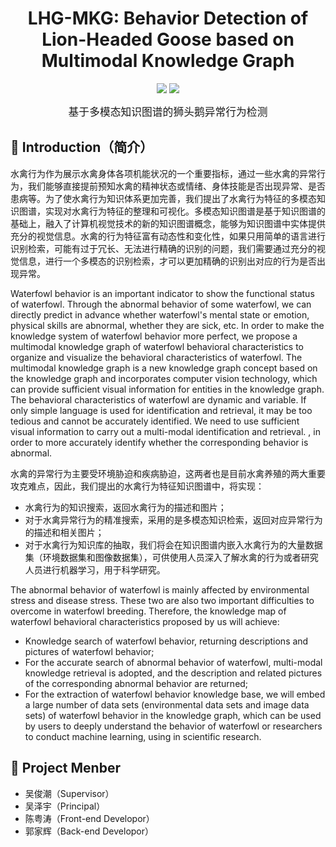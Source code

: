 <center>
  <h1>LHG-MKG: Behavior Detection of Lion-Headed Goose based on Multimodal Knowledge Graph</h1>
</center>
<p align="center">
    <a alt="License">
        <img src="https://img.shields.io/github/license/junchaoIU/LHG-MKG?color=crimson" /></a>
    <a href="https://github.com/junchaoIU/LHG-MKG/pulse" alt="Activity">
        <img src="https://img.shields.io/github/commit-activity/m/junchaoIU/LHG-MKG?color=blue" /></a>
</p>
<p align="center">
<big>基于多模态知识图谱的狮头鹅异常行为检测</big>
</p>


## 🌈 Introduction（简介）

水禽行为作为展示水禽身体各项机能状况的一个重要指标，通过一些水禽的异常行为，我们能够直接提前预知水禽的精神状态或情绪、身体技能是否出现异常、是否患病等。为了使水禽行为知识体系更加完善，我们提出了水禽行为特征的多模态知识图谱，实现对水禽行为特征的整理和可视化。多模态知识图谱是基于知识图谱的基础上，融入了计算机视觉技术的新的知识图谱概念，能够为知识图谱中实体提供充分的视觉信息。水禽的行为特征富有动态性和变化性，如果只用简单的语言进行识别检索，可能有过于冗长、无法进行精确的识别的问题，我们需要通过充分的视觉信息，进行一个多模态的识别检索，才可以更加精确的识别出对应的行为是否出现异常。

Waterfowl behavior is an important indicator to show the functional status of waterfowl. Through the abnormal behavior of some waterfowl, we can directly predict in advance whether waterfowl's mental state or emotion, physical skills are abnormal, whether they are sick, etc. In order to make the knowledge system of waterfowl behavior more perfect, we propose a multimodal knowledge graph of waterfowl behavioral characteristics to organize and visualize the behavioral characteristics of waterfowl. The multimodal knowledge graph is a new knowledge graph concept based on the knowledge graph and incorporates computer vision technology, which can provide sufficient visual information for entities in the knowledge graph. The behavioral characteristics of waterfowl are dynamic and variable. If only simple language is used for identification and retrieval, it may be too tedious and cannot be accurately identified. We need to use sufficient visual information to carry out a multi-modal identification and retrieval. , in order to more accurately identify whether the corresponding behavior is abnormal.

水禽的异常行为主要受环境胁迫和疾病胁迫，这两者也是目前水禽养殖的两大重要攻克难点，因此，我们提出的水禽行为特征知识图谱中，将实现：
- 水禽行为的知识搜索，返回水禽行为的描述和图片；
- 对于水禽异常行为的精准搜索，采用的是多模态知识检索，返回对应异常行为的描述和相关图片；
- 对于水禽行为知识库的抽取，我们将会在知识图谱内嵌入水禽行为的大量数据集（环境数据集和图像数据集），可供使用人员深入了解水禽的行为或者研究人员进行机器学习，用于科学研究。

The abnormal behavior of waterfowl is mainly affected by environmental stress and disease stress. These two are also two important difficulties to overcome in waterfowl breeding. Therefore, the knowledge map of waterfowl behavioral characteristics proposed by us will achieve:
- Knowledge search of waterfowl behavior, returning descriptions and pictures of waterfowl behavior;
- For the accurate search of abnormal behavior of waterfowl, multi-modal knowledge retrieval is adopted, and the description and related pictures of the corresponding abnormal behavior are returned;
- For the extraction of waterfowl behavior knowledge base, we will embed a large number of data sets (environmental data sets and image data sets) of waterfowl behavior in the knowledge graph, which can be used by users to deeply understand the behavior of waterfowl or researchers to conduct machine learning, using in scientific research.

## 🌸 Project Menber

- 吴俊潮（Supervisor）
- 吴泽宇（Principal）
- 陈粤涛（Front-end Developor）
- 郭家辉（Back-end Developor）
